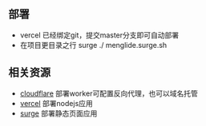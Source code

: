 
## 部署
* vercel 已经绑定git，提交master分支即可自动部署
* 在项目更目录之行 surge ./ menglide.surge.sh
## 相关资源
* [cloudflare](https://dash.cloudflare.com/) 部署worker可配置反向代理，也可以域名托管
* [vercel](https://vercel.com/) 部署nodejs应用
* [surge](https://surge.sh/) 部署静态页面应用
